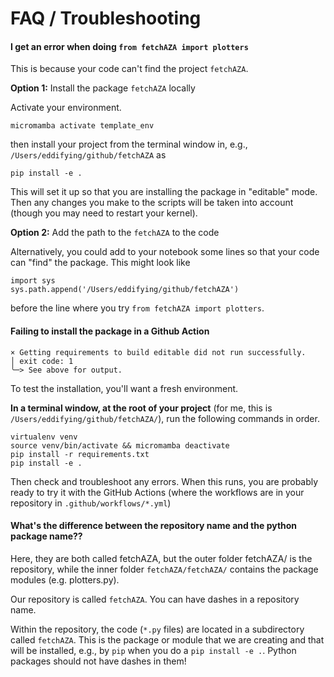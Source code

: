 FAQ / Troubleshooting
======================


#### I get an error when doing `from fetchAZA import plotters`

This is because your code can't find the project `fetchAZA`.

**Option 1:** Install the package `fetchAZA` locally

Activate your environment.

```
micromamba activate template_env
```

then install your project from the terminal window in, e.g., `/Users/eddifying/github/fetchAZA` as
```
pip install -e .
```
This will set it up so that you are installing the package in "editable" mode.  Then any changes you make to the scripts will be taken into account (though you may need to restart your kernel).

**Option 2:** Add the path to the `fetchAZA` to the code

Alternatively, you could add to your notebook some lines so that your code can "find" the package.  This might look like
```
import sys
sys.path.append('/Users/eddifying/github/fetchAZA')
```
before the line where you try `from fetchAZA import plotters`.

#### Failing to install the package in a Github Action

```
× Getting requirements to build editable did not run successfully.
│ exit code: 1
╰─> See above for output.
```

To test the installation, you'll want a fresh environment.

**In a terminal window, at the root of your project** (for me, this is `/Users/eddifying/github/fetchAZA/`), run the following commands in order.
```
virtualenv venv
source venv/bin/activate && micromamba deactivate
pip install -r requirements.txt
pip install -e .
```

Then check and troubleshoot any errors.  When this runs, you are probably ready to try it with the GitHub Actions (where the workflows are in your repository in `.github/workflows/*.yml`)

#### What's the difference between the repository name and the python package name??

Here, they are both called fetchAZA, but the outer folder fetchAZA/ is the repository, while the inner folder `fetchAZA/fetchAZA/` contains the package modules (e.g. plotters.py).

Our repository is called `fetchAZA`.  You can have dashes in a repository name.

Within the repository, the code (`*.py` files) are located in a subdirectory called `fetchAZA`.  This is the package or module that we are creating and that will be installed, e.g., by `pip` when you do a `pip install -e .`.  Python packages should not have dashes in them!

